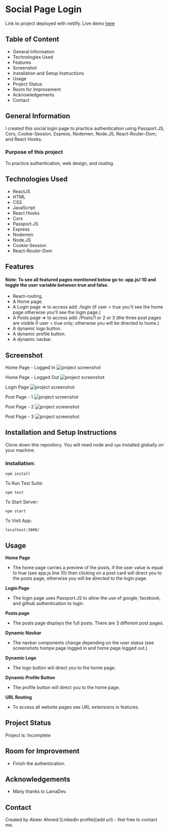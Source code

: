 # Social Page Login
Link to project deployed with netlify. Live demo [here](https://main--social-login-page.netlify.app/)

## Table of Content
* General Information
* Technologies Used
* Features
* Screenshot
* Installation and Setup Instructions
* Usage
* Project Status
* Room for Improvement
* Acknowledgements
* Contact

## General Information
I created this social login page to practice authentication using Passport.JS, Cors, Cookie-Session, Express, Nodemen, Node.JS, React-Router-Dom, and React Hooks.

### Purpose of this project
To practice authentication, web design, and routing.

## Technologies Used
* ReactJS
* HTML
* CSS
* JavaScript
* React Hooks
* Cors
* Passport.JS
* Express
* Nodemen
* Node.JS
* Cookie-Session
* React-Router-Dom

## Features
#### Note: To see all featured pages mentioned below go to: app.js/:10 and toggle the user variable between true and false.
* React-routing.
* A Home page.
* A Login page => to access add: /login (if user = true you'll see the home page otherwise you'll see the login page.)
* A Posts page => to access add: /Posts/1 or 2 or 3 (the three post pages are visible if user = true only; otherwise you will be directed to home.)
* A dynamic logo button. 
* A dynamic profile button.
* A dynamic navbar.

## Screenshot
Home Page - Logged In
![project screenshot](home-page-logged-in.png)

Home Page - Logged Out
![project screenshot](home-page-logged-out.png)

Login Page 
![project screenshot](login-page.png)

Post Page - 1
![project screenshot](post-1.png)

Post Page - 2
![project screenshot](post-2.png)

Post Page - 3
![project screenshot](post-3.png)

## Installation and Setup Instructions

Clone down this repository. You will need node and `npm` installed globally on your machine.

### Installation:

`npm install`

To Run Test Suite:

`npm test`

To Start Server:

`npm start`

To Visit App:

`localhost:3000/`

## Usage

**Home Page**

* The home page carries a preview of the posts, if the user value is equal to true (see app.js line 10) then clicking on a post card will direct you to the posts page, otherwise you will be directed to the login page.

**Login Page**

* The login page uses Passport.JS to allow the use of google, facebook, and github authentication to login.

**Posts page**

* The posts page displays the full posts. There are 3 different post pages.

**Dynamic Navbar**

* The navbar components change depending on the user status (see screenshots hompe page logged in and home page logged out.)

**Dynamic Logo**

* The logo button will direct you to the home page.

**Dynamic Profile Button**

* The profile button will direct you to the home page.

**URL Routing**

* To access all website pages see URL extensions in features.


## Project Status
Project is: Incomplete

## Room for Improvement
* Finish the authentication.

## Acknowledgements
* Many thanks to LamaDev.

## Contact
Created by Abeer Ahmed [LinkedIn profile](add url) - feel free to contact me.

